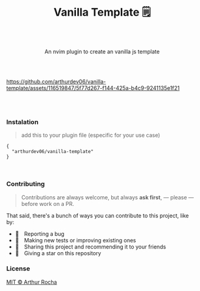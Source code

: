 <h1 align="center"> Vanilla Template 🗒️ </h1>
<br>
<br>
<p align="center"> An nvim plugin to create an vanilla js template</p>
<br>
<br>


https://github.com/arthurdev06/vanilla-template/assets/116519847/5f77d267-f144-425a-b4c9-9241135e1f21


<br>
<br>

### Instalation
> add this to your plugin file (especific for your use case)
```
{
  "arthurdev06/vanilla-template"
}

```

<br>

###  Contributing

> Contributions are always welcome, but always **ask first**, — please — before work on a PR.

That said, there's a bunch of ways you can contribute to this project, like by:

- :bug: Reporting a bug
- :test_tube: Making new tests or improving existing ones
- :rotating_light: Sharing this project and recommending it to your friends
- :star2: Giving a star on this repository

### License

[MIT © Arthur Rocha](https://github.com/arthurdev06/vanilla-template/blob/main/LICENSE)
